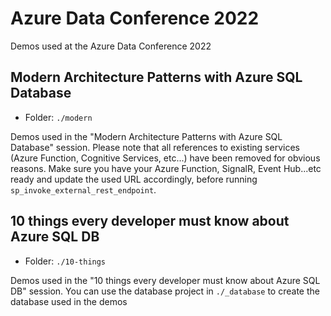 # Azure Data Conference 2022

Demos used at the Azure Data Conference 2022

## Modern Architecture Patterns with Azure SQL Database

- Folder: `./modern`

Demos used in the "Modern Architecture Patterns with Azure SQL Database" session. Please note that all references to existing services (Azure Function, Cognitive Services, etc...) have been removed for obvious reasons. Make sure you have your Azure Function, SignalR, Event Hub...etc ready and update the used URL accordingly, before running `sp_invoke_external_rest_endpoint`.

## 10 things every developer must know about Azure SQL DB

- Folder: `./10-things`

Demos used in the "10 things every developer must know about Azure SQL DB" session. You can use the database project in `./_database` to create the database used in the demos
